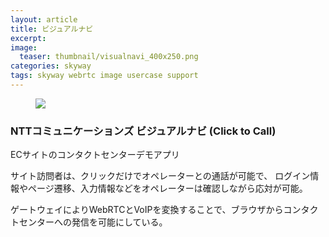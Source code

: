 ```yaml
---
layout: article
title: ビジュアルナビ
excerpt: 
image:
  teaser: thumbnail/visualnavi_400x250.png
categories: skyway
tags: skyway webrtc image usercase support
---
```


<figure>
	<img src="{{ site.url }}/images/pages/visualnavi.png">
</figure>

### NTTコミュニケーションズ ビジュアルナビ (Click to Call)

ECサイトのコンタクトセンターデモアプリ

サイト訪問者は、クリックだけでオペレーターとの通話が可能で、
ログイン情報やページ遷移、入力情報などをオペレーターは確認しながら応対が可能。

ゲートウェイによりWebRTCとVoIPを変換することで、ブラウザからコンタクトセンターへの発信を可能にしている。
